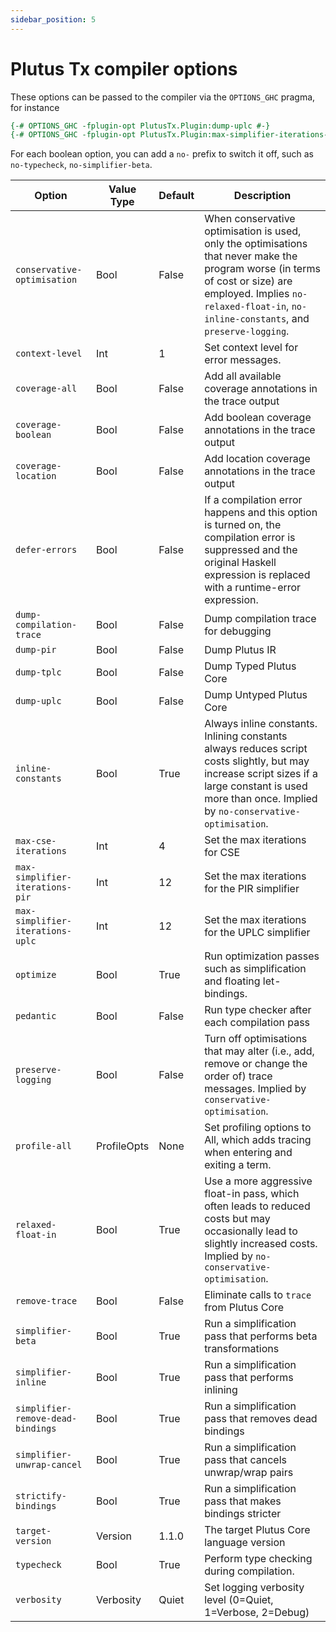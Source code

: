 ```yaml
---
sidebar_position: 5
---
```


<!---
This file is generated by running plutus-tx-plugin:gen-plugin-opts-doc.
Do NOT modify by hand.
--->

# Plutus Tx compiler options

These options can be passed to the compiler via the `OPTIONS_GHC` pragma, for instance

``` haskell
{-# OPTIONS_GHC -fplugin-opt PlutusTx.Plugin:dump-uplc #-}
{-# OPTIONS_GHC -fplugin-opt PlutusTx.Plugin:max-simplifier-iterations-uplc=3 #-}
```

For each boolean option, you can add a `no-` prefix to switch it off, such as `no-typecheck`, `no-simplifier-beta`.

|Option|Value Type|Default|Description|
|-|-|-|-|
|`conservative-optimisation`|Bool|False|When conservative optimisation is used, only the optimisations that never make the program worse (in terms of cost or size) are employed. Implies `no-relaxed-float-in`, `no-inline-constants`, and `preserve-logging`.|
|`context-level`|Int|1|Set context level for error messages.|
|`coverage-all`|Bool|False|Add all available coverage annotations in the trace output|
|`coverage-boolean`|Bool|False|Add boolean coverage annotations in the trace output|
|`coverage-location`|Bool|False|Add location coverage annotations in the trace output|
|`defer-errors`|Bool|False|If a compilation error happens and this option is turned on, the compilation error is suppressed and the original Haskell expression is replaced with a runtime-error expression.|
|`dump-compilation-trace`|Bool|False|Dump compilation trace for debugging|
|`dump-pir`|Bool|False|Dump Plutus IR|
|`dump-tplc`|Bool|False|Dump Typed Plutus Core|
|`dump-uplc`|Bool|False|Dump Untyped Plutus Core|
|`inline-constants`|Bool|True|Always inline constants. Inlining constants always reduces script costs slightly, but may increase script sizes if a large constant is used more than once. Implied by `no-conservative-optimisation`.|
|`max-cse-iterations`|Int|4|Set the max iterations for CSE|
|`max-simplifier-iterations-pir`|Int|12|Set the max iterations for the PIR simplifier|
|`max-simplifier-iterations-uplc`|Int|12|Set the max iterations for the UPLC simplifier|
|`optimize`|Bool|True|Run optimization passes such as simplification and floating let-bindings.|
|`pedantic`|Bool|False|Run type checker after each compilation pass|
|`preserve-logging`|Bool|False|Turn off optimisations that may alter (i.e., add, remove or change the order of) trace messages. Implied by `conservative-optimisation`.|
|`profile-all`|ProfileOpts|None|Set profiling options to All, which adds tracing when entering and exiting a term.|
|`relaxed-float-in`|Bool|True|Use a more aggressive float-in pass, which often leads to reduced costs but may occasionally lead to slightly increased costs. Implied by `no-conservative-optimisation`.|
|`remove-trace`|Bool|False|Eliminate calls to `trace` from Plutus Core|
|`simplifier-beta`|Bool|True|Run a simplification pass that performs beta transformations|
|`simplifier-inline`|Bool|True|Run a simplification pass that performs inlining|
|`simplifier-remove-dead-bindings`|Bool|True|Run a simplification pass that removes dead bindings|
|`simplifier-unwrap-cancel`|Bool|True|Run a simplification pass that cancels unwrap/wrap pairs|
|`strictify-bindings`|Bool|True|Run a simplification pass that makes bindings stricter|
|`target-version`|Version|1.1.0|The target Plutus Core language version|
|`typecheck`|Bool|True|Perform type checking during compilation.|
|`verbosity`|Verbosity|Quiet|Set logging verbosity level (0=Quiet, 1=Verbose, 2=Debug)|

